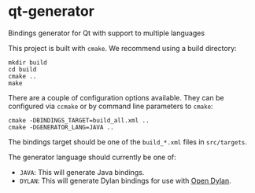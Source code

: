 qt-generator
============

Bindings generator for Qt with support to multiple languages

This project is built with `cmake`.  We recommend using a build
directory:

    mkdir build
    cd build
    cmake ..
    make

There are a couple of configuration options available. They can
be configured via `ccmake` or by command line parameters to
`cmake`:

    cmake -DBINDINGS_TARGET=build_all.xml ..
    cmake -DGENERATOR_LANG=JAVA ..

The bindings target should be one of the `build_*.xml` files in
`src/targets`.

The generator language should currently be one of:

* `JAVA`: This will generate Java bindings.
* `DYLAN`: This will generate Dylan bindings for use with [Open Dylan](http://opendylan.org/).
